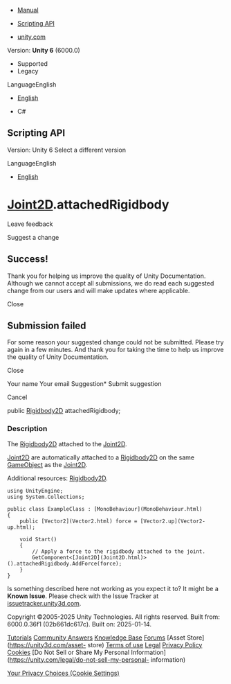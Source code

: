 [ ]()

  * [Manual](../Manual/index.html)
  * [Scripting API](../ScriptReference/index.html)

  * [unity.com](https://unity.com/)

Version: **Unity 6** (6000.0)

  * Supported
  * Legacy

LanguageEnglish

  * [English]()

  * C#

[ ](https://docs.unity3d.com)

## Scripting API

Version: Unity 6 Select a different version

LanguageEnglish

  * [English]()

#  [Joint2D](Joint2D.html).attachedRigidbody

Leave feedback

Suggest a change

## Success!

Thank you for helping us improve the quality of Unity Documentation. Although
we cannot accept all submissions, we do read each suggested change from our
users and will make updates where applicable.

Close

## Submission failed

For some reason your suggested change could not be submitted. Please <a>try
again</a> in a few minutes. And thank you for taking the time to help us
improve the quality of Unity Documentation.

Close

Your name Your email Suggestion* Submit suggestion

Cancel

[ ]()

public [Rigidbody2D](Rigidbody2D.html) attachedRigidbody;

### Description

The [Rigidbody2D](Rigidbody2D.html) attached to the [Joint2D](Joint2D.html).

[Joint2D](Joint2D.html) are automatically attached to a
[Rigidbody2D](Rigidbody2D.html) on the same [GameObject](GameObject.html) as
the [Joint2D](Joint2D.html).  
  
Additional resources: [Rigidbody2D](Rigidbody2D.html).

    
    
    using UnityEngine;
    using System.Collections;  
      
    public class ExampleClass : [MonoBehaviour](MonoBehaviour.html)
    {
        public [Vector2](Vector2.html) force = [Vector2.up](Vector2-up.html);  
      
        void Start()
        {
            // Apply a force to the rigidbody attached to the joint.
            GetComponent<[Joint2D](Joint2D.html)>().attachedRigidbody.AddForce(force);
        }
    }
    

Is something described here not working as you expect it to? It might be a
**Known Issue**. Please check with the Issue Tracker at
[issuetracker.unity3d.com](https://issuetracker.unity3d.com).

Copyright ©2005-2025 Unity Technologies. All rights reserved. Built from:
6000.0.36f1 (02b661dc617c). Built on: 2025-01-14.

[Tutorials](https://unity3d.com/learn) [Community
Answers](https://answers.unity3d.com) [Knowledge
Base](https://support.unity3d.com/hc/en-us)
[Forums](https://forum.unity3d.com) [Asset Store](https://unity3d.com/asset-
store) [Terms of use](https://docs.unity3d.com/Manual/TermsOfUse.html)
[Legal](https://unity.com/legal) [Privacy
Policy](https://unity.com/legal/privacy-policy)
[Cookies](https://unity.com/legal/cookie-policy) [Do Not Sell or Share My
Personal Information](https://unity.com/legal/do-not-sell-my-personal-
information)

[Your Privacy Choices (Cookie Settings)](javascript:void\(0\);)

